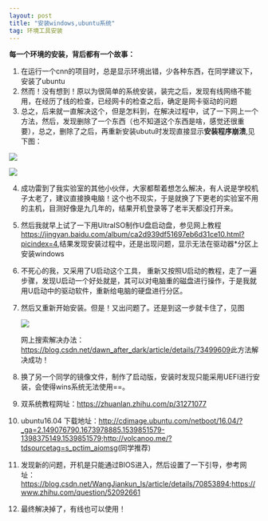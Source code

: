 ```yaml
---
layout: post
title: "安装windows,ubuntu系统"
tag: 环境工具安装
---
```

**每一个环境的安装，背后都有一个故事：**

1. 在运行一个cnn的项目时，总是显示环境出错，少各种东西，在同学建议下，安装了ubuntu
2. 然而！没有想到！原以为很简单的系统安装，装完之后，发现有线网络不能用，在经历了线的检查，已经网卡的检查之后，确定是网卡驱动的问题
3. 总之，后来就一直解决这个，但是怎料到，在解决过程中，试了一下网上一个方法，然后，发现删除了一个东西（也不知道这个东西是啥，感觉还很重要），总之，删除了之后，再重新安装ubutu时发现直接显示**安装程序崩溃**,见下图：

![](https://ws1.sinaimg.cn/large/e93305edgy1fwccmmze4uj21hc0u0e83.jpg)

![](https://ws1.sinaimg.cn/large/e93305edgy1fwccnyymvkj21hc0u0e82.jpg)

4. 成功雷到了我实验室的其他小伙伴，大家都帮着想怎么解决，有人说是学校机子太老了，建议直接换电脑！这个也不现实，于是就换了下更老的实验室不用的主机，目测好像是九几年的，结果开机登录等了老半天都没打开来。

5. 然后我就早上试了一下用UltraISO制作U盘启动盘，参见网上教程<https://jingyan.baidu.com/album/ca2d939df51697eb6d31ce10.html?picindex=4>,结果发现安装过程中，还是出现问题，显示无法在驱动器*分区上安装windows

6. 不死心的我，又采用了U启动这个工具， 重新又按照U启动的教程，走了一遍步骤，发现U启动一个好处就是，其可以对电脑重的磁盘进行操作，于是我就用U启动中的驱动软件，重新给电脑的硬盘进行分区。

7. 然后又重新开始安装。但是！又出问题了。还是到这一步就卡住了，见图

   ![](https://ws1.sinaimg.cn/large/e93305edgy1fwcdov0zysj224u1etb2g.jpg)

   网上搜索解决办法：<https://blog.csdn.net/dawn_after_dark/article/details/73499609>此方法解决成功！

8. 换了另一个同学的镜像文件，制作了启动版，安装时发现只能采用UEFI进行安装，会使得wins系统无法使用==。

9. 双系统教程网址：<https://zhuanlan.zhihu.com/p/31271077>

10. ubuntu16.04 下载地址：<http://cdimage.ubuntu.com/netboot/16.04/?_ga=2.149076790.1673978885.1539851579-1398375149.1539851579>;<http://volcanoo.me/?tdsourcetag=s_pctim_aiomsg>(同学推荐)

11. 发现新的问题，开机是只能通过BIOS进入，然后设置了一下引导，参考网址：<https://blog.csdn.net/WangJiankun_ls/article/details/70853894>;<https://www.zhihu.com/question/52092661>

12. 最终解决掉了，有线也可以使用！


